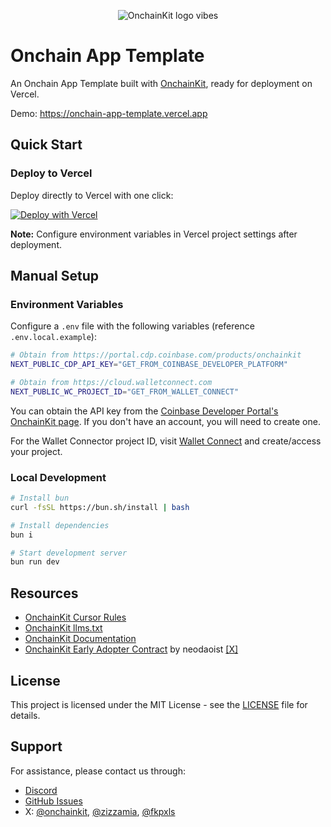 <p align="center">
  <picture>
    <source media="(prefers-color-scheme: dark)" srcset="https://raw.githubusercontent.com/coinbase/onchainkit/main/site/docs/public/logo/v0-27.png">
    <img alt="OnchainKit logo vibes" src="https://raw.githubusercontent.com/coinbase/onchainkit/main/site/docs/public/logo/v0-27.png" width="auto">
  </picture>
</p>

# Onchain App Template

An Onchain App Template built with [OnchainKit](https://onchainkit.xyz), ready for deployment on Vercel.

Demo: https://onchain-app-template.vercel.app

## Quick Start

### Deploy to Vercel

Deploy directly to Vercel with one click:

[![Deploy with Vercel](https://vercel.com/button)](https://vercel.com/new/clone?repository-url=https%3A%2F%2Fgithub.com%2Fcoinbase%2Fonchain-app-template%23)

**Note:** Configure environment variables in Vercel project settings after deployment.

## Manual Setup

### Environment Variables

Configure a `.env` file with the following variables (reference `.env.local.example`):

```sh
# Obtain from https://portal.cdp.coinbase.com/products/onchainkit
NEXT_PUBLIC_CDP_API_KEY="GET_FROM_COINBASE_DEVELOPER_PLATFORM"

# Obtain from https://cloud.walletconnect.com
NEXT_PUBLIC_WC_PROJECT_ID="GET_FROM_WALLET_CONNECT"
```

You can obtain the API key from the [Coinbase Developer Portal's OnchainKit page](https://portal.cdp.coinbase.com/products/onchainkit). If you don't have an account, you will need to create one.

For the Wallet Connector project ID, visit [Wallet Connect](https://cloud.walletconnect.com) and create/access your project.

### Local Development

```sh
# Install bun
curl -fsSL https://bun.sh/install | bash

# Install dependencies
bun i

# Start development server
bun run dev
```

## Resources

- [OnchainKit Cursor Rules](https://cursor.directory/onchainkit)
- [OnchainKit llms.txt](https://docs.base.org/builderkits/onchainkit/llms.txt)
- [OnchainKit Documentation](https://onchainkit.xyz)
- [OnchainKit Early Adopter Contract](https://github.com/neodaoist/onchainkit-early-adopter) by neodaoist [[X]](https://x.com/neodaoist)

## License

This project is licensed under the MIT License - see the [LICENSE](LICENSE) file for details.

## Support

For assistance, please contact us through:
- [Discord](https://discord.gg/8gW3h6w5)
- [GitHub Issues](https://github.com/coinbase/onchainkit/issues)
- X: [@onchainkit](https://x.com/onchainkit), [@zizzamia](https://x.com/zizzamia), [@fkpxls](https://x.com/fkpxls)
